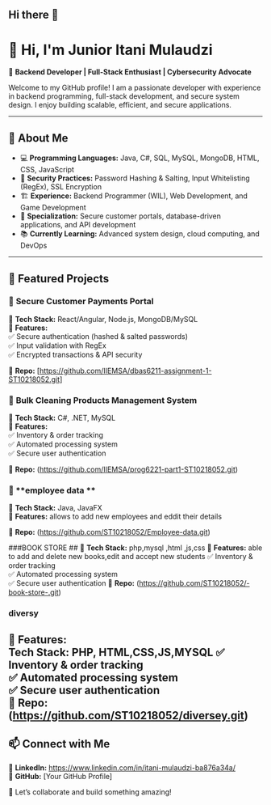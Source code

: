 ## Hi there 👋
# 👋 Hi, I'm Junior Itani Mulaudzi  

🚀 **Backend Developer | Full-Stack Enthusiast | Cybersecurity Advocate**  

Welcome to my GitHub profile! I am a passionate developer with experience in backend programming, full-stack development, and secure system design. I enjoy building scalable, efficient, and secure applications.  

---

## 🔹 About Me  
- 💻 **Programming Languages:** Java, C#, SQL, MySQL, MongoDB, HTML, CSS, JavaScript  
- 🔐 **Security Practices:** Password Hashing & Salting, Input Whitelisting (RegEx), SSL Encryption  
- 🏗️ **Experience:** Backend Programmer (WIL), Web Development, and Game Development  
- 🎯 **Specialization:** Secure customer portals, database-driven applications, and API development  
- 📚 **Currently Learning:** Advanced system design, cloud computing, and DevOps  

---

## 🚀 Featured Projects  

### 🔹 **Secure Customer Payments Portal**  
🔹 **Tech Stack:** React/Angular, Node.js, MongoDB/MySQL  
🔹 **Features:**  
✅ Secure authentication (hashed & salted passwords)  
✅ Input validation with RegEx  
✅ Encrypted transactions & API security  

🔗 **Repo:** [https://github.com/IIEMSA/dbas6211-assignment-1-ST10218052.git]  

### 🔹 **Bulk Cleaning Products Management System**  
🔹 **Tech Stack:** C#, .NET, MySQL  
🔹 **Features:**  
✅ Inventory & order tracking  
✅ Automated processing system  
✅ Secure user authentication  

🔗 **Repo:** (https://github.com/IIEMSA/prog6221-part1-ST10218052.git)

### 🔹 **employee data **  
🔹 **Tech Stack:** Java, JavaFX  
🔹 **Features:**  allows to add new employees and eddit their details

🔗 **Repo:** (https://github.com/ST10218052/Employee-data.git)

###BOOK STORE ##
🔹 **Tech Stack:** php,mysql ,html ,js,css
🔹 **Features:**  able to add and delete new books,edit and accept new students 
✅ Inventory & order tracking  
✅ Automated processing system  
✅ Secure user authentication 
  🔗 **Repo:** (https://github.com/ST10218052/-book-store-.git)
  
### diversy 
🔹 **Features:**  
 **Tech Stack:** PHP, HTML,CSS,JS,MYSQL
✅ Inventory & order tracking  
✅ Automated processing system  
✅ Secure user authentication  
🔗 **Repo:** (https://github.com/ST10218052/diversey.git)
---

## 📫 Connect with Me  
🔗 **LinkedIn:** https://www.linkedin.com/in/itani-mulaudzi-ba876a34a/  
🔗 **GitHub:** [Your GitHub Profile]  

🚀 Let’s collaborate and build something amazing!  


<!--
**ST10218052/ST10218052** is a ✨ _special_ ✨ repository because its `README.md` (this file) appears on your GitHub profile.

Here are some ideas to get you started:

- 🔭 I’m currently working on ...
- 🌱 I’m currently learning ...
- 👯 I’m looking to collaborate on ...
- 🤔 I’m looking for help with ...
- 💬 Ask me about ...
- 📫 How to reach me: ...
- 😄 Pronouns: ...
- ⚡ Fun fact: ...
-->
